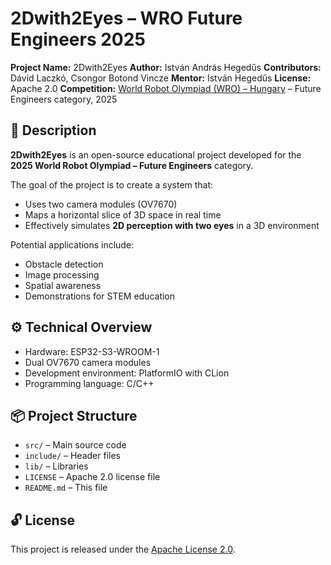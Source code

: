 # 2Dwith2Eyes – WRO Future Engineers 2025

**Project Name:** 2Dwith2Eyes
**Author:** István András Hegedűs
**Contributors:** Dávid Laczkó, Csongor Botond Vincze
**Mentor:** István Hegedűs
**License:** Apache 2.0
**Competition:** [World Robot Olympiad (WRO) – Hungary](https://wro.hu/) – Future Engineers category, 2025

## 📌 Description

**2Dwith2Eyes** is an open-source educational project developed for the **2025 World Robot Olympiad – Future Engineers** category.

The goal of the project is to create a system that:

- Uses two camera modules (OV7670)
- Maps a horizontal slice of 3D space in real time
- Effectively simulates **2D perception with two eyes** in a 3D environment

Potential applications include:
- Obstacle detection
- Image processing
- Spatial awareness
- Demonstrations for STEM education

## ⚙️ Technical Overview

- Hardware: ESP32-S3-WROOM-1
- Dual OV7670 camera modules
- Development environment: PlatformIO with CLion
- Programming language: C/C++

## 📦 Project Structure

- `src/` – Main source code
- `include/` – Header files
- `lib/` – Libraries
- `LICENSE` – Apache 2.0 license file
- `README.md` – This file

## 🔓 License

This project is released under the [Apache License 2.0](https://www.apache.org/licenses/LICENSE-2.0).
